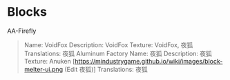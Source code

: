 # Blocks

AA-Firefly
> Name: VoidFox     Description: VoidFox     Texture: VoidFox, 夜狐     Translations: 夜狐
Aluminum Factory
> Name: 夜狐     Description: 夜狐     Texture: Anuken [https://mindustrygame.github.io/wiki/images/block-melter-ui.png (Edit 夜狐)]     Translations: 夜狐
